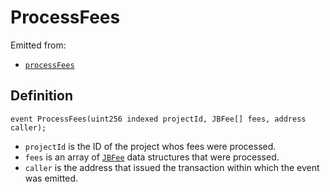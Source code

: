 # ProcessFees

Emitted from:

* [`processFees`](/protocol/api/contracts/or-abstract/jbpayoutredemptionpaymentterminal/write/processfees.md)

## Definition

```solidity
event ProcessFees(uint256 indexed projectId, JBFee[] fees, address caller);
```

* `projectId` is the ID of the project whos fees were processed.
* `fees` is an array of [`JBFee`](/protocol/api/data-structures/jbfee.md) data structures that were processed.
* `caller` is the address that issued the transaction within which the event was emitted.
